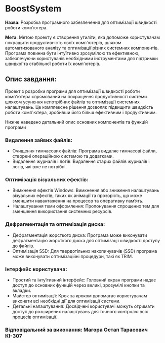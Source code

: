 # BoostSystem
**Назва**: Розробка програмного забезпечення для оптимізації швидкості роботи комп’ютера.

**Мета**: Метою проекту є створення утиліти, яка допоможе користувачам покращити продуктивність своїх комп'ютерів, шляхом автоматизованого аналізу та оптимізації різних системних компонентів. Програма повинна бути інтуїтивно зрозумілою та ефективною, забезпечуючи користувачів необхідними інструментами для підтримки швидкої та стабільної роботи їх комп'ютерів.

## Опис завдання:
Проект з розробки програми для оптимізації швидкості роботи комп'ютера спрямований на покращення продуктивності системи шляхом усунення непотрібних файлів та оптимізації системних налаштувань. Це комплексне рішення дозволяє підвищити швидкість роботи комп'ютера, зробивши його більш ефективним і продуктивним.

Нижче наведено детальний опис основних компонентів та функцій програми

### Видалення зайвих файлів:
- Очищення тимчасових файлів: Програма видаляє тимчасові файли, створені операційною системою та додатками.
- Видалення журналів і логів: Видалення старих файлів журналів і логів, які вже не потрібні.

### Оптимізація візуальних ефектів:
- Вимкнення ефектів Windows: Вимкнення або зниження налаштувань візуальних ефектів, таких як анімації та прозорість, що може зменшити навантаження на процесор та оперативну пам’ять.
- Налаштування теми оформлення: Пропонування спрощених тем для зменшення використання системних ресурсів.

### Дефрагментація та оптимізація диска:

- Дефрагментація жорсткого диска: Програма може виконувати дефрагментацію жорсткого диска для оптимізації швидкості доступу до файлів.
- Оптимізація SSD: Для твердотільних накопичувачів (SSD) програма може виконувати оптимізаційні процедури, такі як TRIM.

### Інтерфейс користувача:

- Простий та інтуїтивний інтерфейс: Головний екран програми надає доступ до основних функцій через великі, зрозумілі кнопки та вкладки.
- Майстер оптимізації: Крок за кроком допомагає користувачам виконати всі необхідні дії для оптимізації системи.
- Детальні налаштування: Досвідчені користувачі можуть отримати доступ до розширених налаштувань для точного контролю всіх процесів оптимізації.

### Відповідальний за виконання: Магора Остап Тарасович КІ-307
